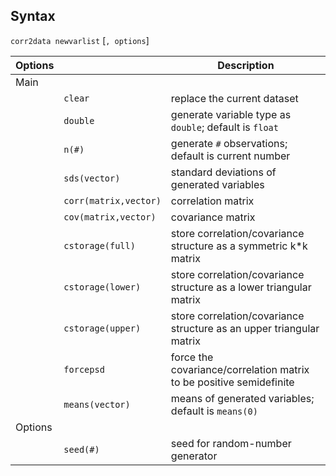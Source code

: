 ## Syntax

`corr2data newvarlist` \[`, options`\]

| Options |                       | Description                                                          |
|---------|-----------------------|----------------------------------------------------------------------|
| Main    |                       |                                                                      |
|         | `clear`               | replace the current dataset                                          |
|         | `double`              | generate variable type as `double`; default is `float`               |
|         | `n(#)`                | generate `#` observations; default is current number                 |
|         | `sds(vector)`         | standard deviations of generated variables                           |
|         | `corr(matrix,vector)` | correlation matrix                                                   |
|         | `cov(matrix,vector)`  | covariance matrix                                                    |
|         | `cstorage(full)`    | store correlation/covariance structure as a symmetric k\*k matrix    |
|         | `cstorage(lower)`   | store correlation/covariance structure as a lower triangular matrix  |
|         | `cstorage(upper)`   | store correlation/covariance structure as an upper triangular matrix |
|         | `forcepsd`            | force the covariance/correlation matrix to be positive semidefinite  |
|         | `means(vector)`       | means of generated variables; default is `means(0)`                  |
| Options |                       |                                                                      |
|         | `seed(#)`             | seed for random-number generator                                     |
